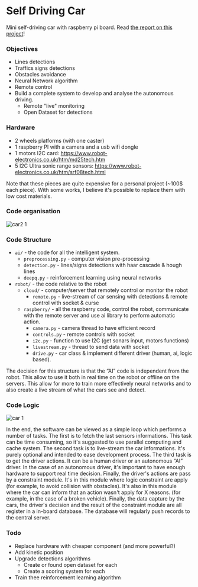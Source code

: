 # Self Driving Car

Mini self-driving car with raspberry pi board.
Read [the report on this project](https://olympe.quip.com/oDncAFFJdbRC)!

### Objectives 
- Lines detections
- Traffics signs detections
- Obstacles avoidance
- Neural Network algorithm
- Remote control
- Build a complete system to develop and analyse the autonomous driving.
  - Remote "live" monitoring
  - Open Dataset for detections

### Hardware

* 2 wheels platforms (with one caster)
* 1 raspberry PI with a camera and a usb wifi dongle
* 1 motors I2C card: https://www.robot-electronics.co.uk/htm/md25tech.htm
* 5 I2C Ultra sonic range sensors: https://www.robot-electronics.co.uk/htm/srf08tech.html

Note that these pieces are quite expensive for a personal project (~100$ each piece). With some works, I believe it's possible to replace them with low cost materials.

### Code organisation

![car2 1](https://cloud.githubusercontent.com/assets/2799516/17330216/3f220cd6-58c6-11e6-8dec-6ceca7c1be3b.png)

### Code Structure

* `ai/` - the code for all the intelligent system. 
    * `preprocessing.py`  - computer vision pre-processing
    * `detection.py` - lines/signs detections with haar cascade & hough lines
    * `deepq.py`  - reinforcement learning using neural networks
* `robot/` - the code relative to the robot
    * `cloud/` - computer/server that remotely control or monitor the robot
        * `remote.py` - live-stream of car sensing with detections & remote control with socket & curse
    * `raspberry/` - all the raspberry code, control the robot, communicate with the remote server and use ai library to perform automatic action.
        * `camera.py` - camera thread to have efficient record
        * `controls.py` - remote controls with socket
        * `i2c.py` - function to use I2C (get sonars input, motors functions)
        * `livestream.py` - thread to send data with socket
        * `drive.py` - car class & implement different driver (human, ai, logic based). 

The decision for this structure is that the “AI” code is independent from the robot. This allow to use it both in real time on the robot or offline on the servers. This allow for more to train more effectively neural networks and to also create a live stream of what the cars see and detect.

### Code Logic

![car 1](https://cloud.githubusercontent.com/assets/2799516/17330245/5f2b0104-58c6-11e6-9ed5-230cebf8efe6.png)

In the end, the software can be viewed as a simple loop which performs a number of tasks. The first is to fetch the last sensors informations. This task can be time consuming, so it's suggested to use parallel computing and cache system.
The second task is to live-stream the car informations. It's purely optional and intended to ease development process.
The third task is to get the driver actions. It can be a human driver or an autonomous “AI” driver. In the case of an autonomous driver, it's important to have enough hardware to support real time decision. 
Finally, the driver's actions are pass by a constraint module. It's in this module where logic constraint are apply (for example, to avoid collision with obstacles). It's also in this module where the car can inform that an action wasn't apply for X reasons. (for example, in the case of a broken vehicle).
Finally, the data capture by the cars, the driver's decision and the result of the constraint module are all register in a in-board database. The database will regularly push records to the central server.

### Todo

- Replace hardware with cheaper component (and more powerful?)
- Add kinetic position
- Upgrade detections algorithms
  - Create or found open dataset for each
  - Create a scoring system for each
- Train thee reinforcement learning algorithm

